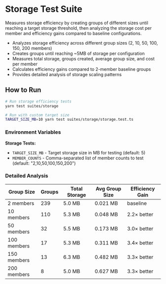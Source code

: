 # Storage Test Suite

Measures storage efficiency by creating groups of different sizes until reaching a target storage threshold, then analyzing the storage cost per member and efficiency gains compared to baseline configurations.

- Analyzes storage efficiency across different group sizes (2, 10, 50, 100, 150, 200 members)
- Creates groups until reaching ~5MB of storage per configuration
- Measures total storage, groups created, average group size, and cost per member
- Calculates efficiency gains compared to 2-member baseline groups
- Provides detailed analysis of storage scaling patterns

## How to Run

```bash
# Run storage efficiency tests
yarn test suites/storage

# Run with custom target size
TARGET_SIZE_MB=10 yarn test suites/storage/storage.test.ts
```

### Environment Variables

**Storage Tests:**

- `TARGET_SIZE_MB` - Target storage size in MB for testing (default: 5)
- `MEMBER_COUNTS` - Comma-separated list of member counts to test (default: "2,10,50,100,150,200")

### Detailed Analysis

| Group Size  | Groups | Total Storage | Avg Group Size | Efficiency Gain |
| ----------- | ------ | ------------- | -------------- | --------------- |
| 2 members   | 239    | 5.0 MB        | 0.021 MB       | baseline        |
| 10 members  | 110    | 5.3 MB        | 0.048 MB       | 2.2× better     |
| 50 members  | 32     | 5.5 MB        | 0.173 MB       | 3.0× better     |
| 100 members | 17     | 5.3 MB        | 0.311 MB       | 3.4× better     |
| 150 members | 13     | 6.3 MB        | 0.482 MB       | 3.3× better     |
| 200 members | 8      | 5.0 MB        | 0.627 MB       | 3.3× better     |
